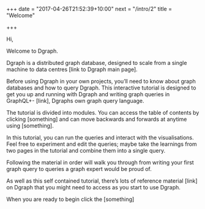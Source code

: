 +++
date = "2017-04-26T21:52:39+10:00"
next = "/intro/2"
title = "Welcome"

+++

Hi,

Welcome to Dgraph.

Dgraph is a distributed graph database, designed to scale from a single machine to data centres [link to Dgraph main page].

Before using Dgraph in your own projects, you’ll need to know about
graph databases and how to query Dgraph.  This interactive tutorial is
designed to get you up and running with Dgraph and writing graph
queries in GraphQL+- [link], Dgraphs own graph query language.

The tutorial is divided into modules.  You can access the table of contents by clicking [something] and can move backwards and forwards at anytime using [something].

In this tutorial, you can run the queries and interact with the visualisations.  Feel free to experiment and edit the queries; maybe take the learnings from two pages in the tutorial and combine them into a single query.

Following the material in order will walk you through from writing your first graph query to queries a graph expert would be proud of.

As well as this self contained tutorial, there’s lots of reference material [link] on Dgraph that you might need to access as you start to use Dgraph.

When you are ready to begin click the [something]
